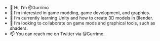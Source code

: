 - 👋 Hi, I’m @Gurrimo
- 👀 I’m interested in game modding, game development, and graphics.
- 🌱 I’m currently learning Unity and how to create 3D models in Blender.
- 💞️ I’m looking to collaborate on game mods and graphical tools, such as shaders.
- 📫 You can reach me on Twitter via @Gurrimo.

<!---
Gurrimo/Gurrimo is a ✨ special ✨ repository because its `README.md` (this file) appears on your GitHub profile.
You can click the Preview link to take a look at your changes.
--->
